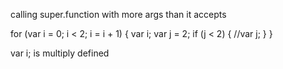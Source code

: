 calling super.function with more args than it accepts

for (var i = 0; i < 2; i = i + 1) {
	var i;
	var j = 2;
	if (j < 2) {
		//var j;
	}
}

var i; is multiply defined